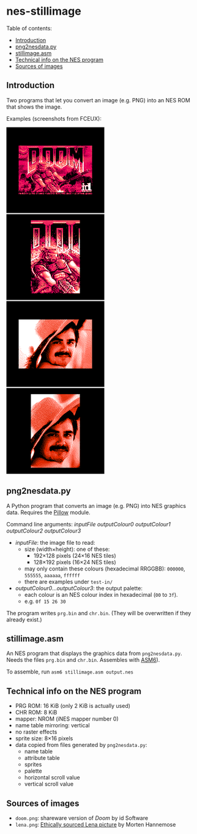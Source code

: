 # nes-stillimage

Table of contents:
* [Introduction](#introduction)
* [png2nesdata.py](#png2nesdatapy)
* [stillimage.asm](#stillimageasm)
* [Technical info on the NES program](#technical-info-on-the-nes-program)
* [Sources of images](#sources-of-images)

## Introduction
Two programs that let you convert an image (e.g. PNG) into an NES ROM that shows the image.

Examples (screenshots from FCEUX):

![shareware DOS Doom title screen, 24*16 tiles](snap-doom-24x16.png)
![shareware DOS Doom title screen, 16*24 tiles](snap-doom-16x24.png)
![ethically sourced Lena photo, 24*16 tiles](snap-lena-24x16.png)
![ethically sourced Lena photo, 16*24 tiles](snap-lena-16x24.png)

## png2nesdata.py
A Python program that converts an image (e.g. PNG) into NES graphics data. Requires the [Pillow](https://python-pillow.org) module.

Command line arguments: *inputFile outputColour0 outputColour1 outputColour2 outputColour3*
* *inputFile*: the image file to read:
  * size (width&times;height): one of these:
    * 192&times;128 pixels (24&times;16 NES tiles)
    * 128&times;192 pixels (16&times;24 NES tiles)
  * may only contain these colours (hexadecimal RRGGBB): `000000`, `555555`, `aaaaaa`, `ffffff`
  * there are examples under `test-in/`
* *outputColour0*&hellip;*outputColour3*: the output palette:
  * each colour is an NES colour index in hexadecimal (`00` to `3f`).
  * e.g. `0f 15 26 30`

The program writes `prg.bin` and `chr.bin`. (They will be overwritten if they already exist.)

## stillimage.asm
An NES program that displays the graphics data from `png2nesdata.py`. Needs the files `prg.bin` and `chr.bin`. Assembles with [ASM6](https://www.romhacking.net/utilities/674/)).

To assemble, run `asm6 stillimage.asm output.nes`

## Technical info on the NES program
* PRG ROM: 16 KiB (only 2 KiB is actually used)
* CHR ROM: 8 KiB
* mapper: NROM (iNES mapper number 0)
* name table mirroring: vertical
* no raster effects
* sprite size: 8&times;16 pixels
* data copied from files generated by `png2nesdata.py`:
  * name table
  * attribute table
  * sprites
  * palette
  * horizontal scroll value
  * vertical scroll value

## Sources of images
* `doom.png`: shareware version of *Doom* by id Software
* `lena.png`: [Ethically sourced Lena picture](https://mortenhannemose.github.io/lena/) by Morten Hannemose

